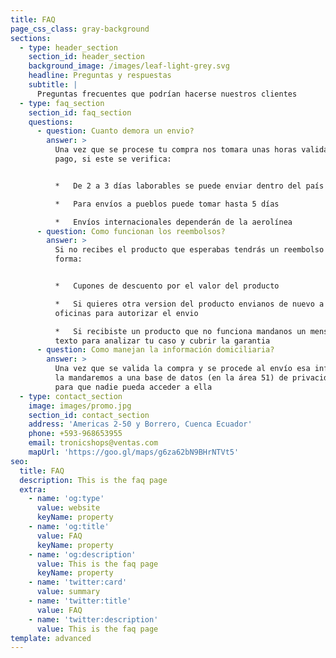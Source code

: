 ```yaml
---
title: FAQ
page_css_class: gray-background
sections:
  - type: header_section
    section_id: header_section
    background_image: /images/leaf-light-grey.svg
    headline: Preguntas y respuestas
    subtitle: |
      Preguntas frecuentes que podrían hacerse nuestros clientes
  - type: faq_section
    section_id: faq_section
    questions:
      - question: Cuanto demora un envio?
        answer: >
          Una vez que se procese tu compra nos tomara unas horas validar el
          pago, si este se verifica:


          *   De 2 a 3 días laborables se puede enviar dentro del país

          *   Para envíos a pueblos puede tomar hasta 5 días

          *   Envíos internacionales dependerán de la aerolínea 
      - question: Como funcionan los reembolsos?
        answer: >
          Si no recibes el producto que esperabas tendrás un reembolso de esta
          forma:


          *   Cupones de descuento por el valor del producto

          *   Si quieres otra version del producto envianos de nuevo a nuestras
          oficinas para autorizar el envio

          *   Si recibiste un producto que no funciona mandanos un mensaje de
          texto para analizar tu caso y cubrir la garantia
      - question: Como manejan la información domiciliaria?
        answer: >
          Una vez que se valida la compra y se procede al envío esa información
          la mandaremos a una base de datos (en la área 51) de privacidad oculta
          para que nadie pueda acceder a ella
  - type: contact_section
    image: images/promo.jpg
    section_id: contact_section
    address: 'Americas 2-50 y Borrero, Cuenca Ecuador'
    phone: +593-968653955
    email: tronicshops@ventas.com
    mapUrl: 'https://goo.gl/maps/g6za62bN9BHrNTVt5'
seo:
  title: FAQ
  description: This is the faq page
  extra:
    - name: 'og:type'
      value: website
      keyName: property
    - name: 'og:title'
      value: FAQ
      keyName: property
    - name: 'og:description'
      value: This is the faq page
      keyName: property
    - name: 'twitter:card'
      value: summary
    - name: 'twitter:title'
      value: FAQ
    - name: 'twitter:description'
      value: This is the faq page
template: advanced
---
```


